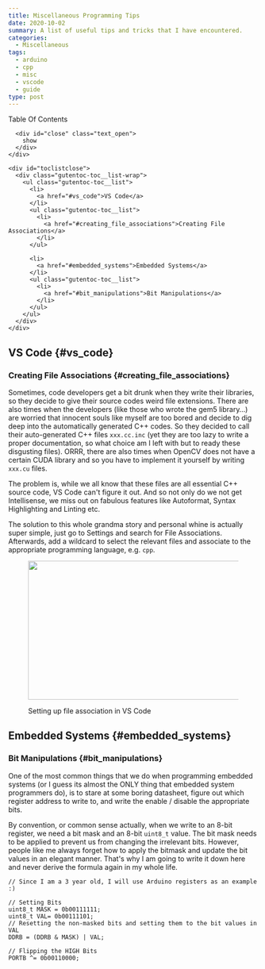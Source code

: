 ```yaml
---
title: Miscellaneous Programming Tips
date: 2020-10-02
summary: A list of useful tips and tricks that I have encountered.
categories:
  - Miscellaneous
tags:
  - arduino
  - cpp
  - misc
  - vscode
  - guide
type: post
---
```

<div class="gutentoc tocactive ullist">
  <div class="gutentoc-toc-wrap">
    <div class="gutentoc-toc-title-wrap">
      <div class="gutentoc-toc-title">
        Table Of Contents
      </div>
      
      <div id="close" class="text_open">
        show
      </div>
    </div>
    
    <div id="toclistclose">
      <div class="gutentoc-toc__list-wrap">
        <ul class="gutentoc-toc__list">
          <li>
            <a href="#vs_code">VS Code</a>
          </li>
          <ul class="gutentoc-toc__list">
            <li>
              <a href="#creating_file_associations">Creating File Associations</a>
            </li>
          </ul>
          
          <li>
            <a href="#embedded_systems">Embedded Systems</a>
          </li>
          <ul class="gutentoc-toc__list">
            <li>
              <a href="#bit_manipulations">Bit Manipulations</a>
            </li>
          </ul>
        </ul>
      </div>
    </div>
  </div>
</div>

## VS Code {#vs_code}

### Creating File Associations {#creating_file_associations}

<div class="wp-block-jetpack-markdown">
  <p>
    Sometimes, code developers get a bit drunk when they write their libraries, so they decide to give their source codes weird file extensions. There are also times when the developers (like those who wrote the gem5 library&#8230;) are worried that innocent souls like myself are too bored and decide to dig deep into the automatically generated C++ codes. So they decided to call their auto-generated C++ files <code>xxx.cc.inc</code> (yet they are too lazy to write a proper documentation, so what choice am I left with but to ready these disgusting files). ORRR, there are also times when OpenCV does not have a certain CUDA library and so you have to implement it yourself by writing <code>xxx.cu</code> files.
  </p>
</div>

<div class="wp-block-jetpack-markdown">
  <p>
    The problem is, while we all know that these files are all essential C++ source code, VS Code can't figure it out. And so not only do we not get Intellisense, we miss out on fabulous features like Autoformat, Syntax Highlighting and Linting etc.
  </p>
</div>

<div class="wp-block-jetpack-markdown">
  <p>
    The solution to this whole grandma story and personal whine is actually super simple, just go to Settings and search for File Associations. Afterwards, add a wildcard to select the relevant files and associate to the appropriate programming language, e.g. <code>cpp</code>.
  </p>
</div><figure class="wp-block-image size-large is-style-default">

<img loading="lazy" width="720" height="280" src="https://i0.wp.com/ppeetteerrsx.com/wp-content/uploads/2020/10/image.png?resize=720%2C280&#038;ssl=1" alt="" class="wp-image-806" srcset="https://i0.wp.com/ppeetteerrsx.com/wp-content/uploads/2020/10/image.png?w=809&ssl=1 809w, https://i0.wp.com/ppeetteerrsx.com/wp-content/uploads/2020/10/image.png?resize=300%2C117&ssl=1 300w, https://i0.wp.com/ppeetteerrsx.com/wp-content/uploads/2020/10/image.png?resize=768%2C299&ssl=1 768w, https://i0.wp.com/ppeetteerrsx.com/wp-content/uploads/2020/10/image.png?resize=720%2C280&ssl=1 720w, https://i0.wp.com/ppeetteerrsx.com/wp-content/uploads/2020/10/image.png?resize=580%2C226&ssl=1 580w, https://i0.wp.com/ppeetteerrsx.com/wp-content/uploads/2020/10/image.png?resize=320%2C125&ssl=1 320w" sizes="(max-width: 720px) 100vw, 720px" data-recalc-dims="1" /> <figcaption>Setting up file association in VS Code</figcaption></figure> 

## Embedded Systems {#embedded_systems}

### Bit Manipulations {#bit_manipulations}

One of the most common things that we do when programming embedded systems (or I guess its almost the ONLY thing that embedded system programmers do), is to stare at some boring datasheet, figure out which register address to write to, and write the enable / disable the appropriate bits.

<div class="wp-block-jetpack-markdown">
  <p>
    By convention, or common sense actually, when we write to an 8-bit register, we need a bit mask and an 8-bit <code>uint8_t</code> value. The bit mask needs to be applied to prevent us from changing the irrelevant bits. However, people like me always forget how to apply the bitmask and update the bit values in an elegant manner. That's why I am going to write it down here and never derive the formula again in my whole life.
  </p>
</div>

<pre class="wp-block-code"><code>// Since I am a 3 year old, I will use Arduino registers as an example :)

// Setting Bits
uint8_t MASK = 0b00111111;
uint8_t VAL= 0b00111101;
// Resetting the non-masked bits and setting them to the bit values in VAL
DDRB = (DDRB & MASK) | VAL; 

// Flipping the HIGH Bits
PORTB ^= 0b00110000;</code></pre>
